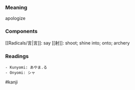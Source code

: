 ### Meaning

apologize

### Components

[[Radicals/言|言]]: say [[射]]: shoot; shine into; onto; archery

### Readings

```
- Kunyomi: あやま.る
- Onyomi: シャ
```

#kanji